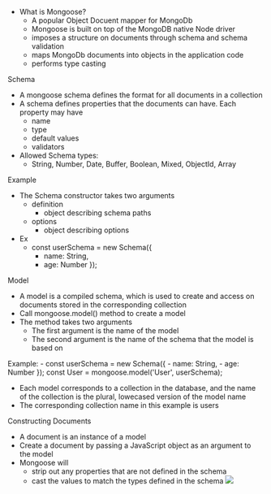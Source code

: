  - What is Mongoose?
	 - A popular Object Docuent mapper for MongoDb
	 - Mongoose is built on top of the MongoDB native Node driver
	 - imposes a structure on documents through schema and schema validation 
	 - maps MongoDb documents into objects in the application code
	 - performs type casting

Schema
 - A mongoose schema defines the format for all documents in a collection
 - A schema defines properties that the documents can have. Each property may have 
	 - name
	 - type
	 - default values
	 - validators
- Allowed Schema types:
	- String, Number, Date, Buffer, Boolean, Mixed, ObjectId, Array

Example
 - The Schema constructor takes two arguments 
	 - definition
		 - object describing schema paths
	- options
		- object describing options
- Ex
	- const userSchema = new Schema({
		- name: String,
		- age: Number
		});

Model
 - A model is a compiled schema, which is used to create and access on documents stored in the corresponding collection
 - Call mongoose.model() method to create a model
 - The method takes two arguments
	 - The first argument is the name of the model 
	 - The second argument is the name of the schema that the model is based on 

Example:
		 - const userSchema = new Schema({
		- name: String,
		- age: Number
		});
		const User = mongoose.model('User', userSchema);
 - Each model corresponds to a collection in the database, and the name of the collection is the plural, lowecased version of the model name
 - The corresponding collection name in this example is users

Constructing Documents
 - A document is an instance of a model 
 - Create a document by passing a JavaScript object as an argument to the model
 - Mongoose will
	 - strip out any properties that are not defined in the schema
	 - cast the values to match the types defined in the schema
![](Pasted%20image%2020231028231758.png)


